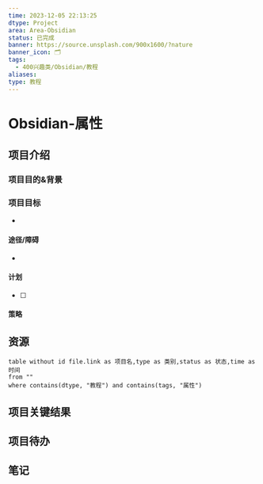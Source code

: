 ```yaml
---
time: 2023-12-05 22:13:25
dtype: Project
area: Area-Obsidian
status: 已完成
banner: https://source.unsplash.com/900x1600/?nature
banner_icon: 🗂️
tags:
  - 400兴趣类/Obsidian/教程
aliases: 
type: 教程
---
```


# Obsidian-属性 
## 项目介绍



### 项目目的&背景



### 项目目标
- 

#### 途径/障碍
- 
 
#### 计划
- [ ] 

#### 策略


## 资源

```dataview
table without id file.link as 项目名,type as 类别,status as 状态,time as 时间
from ""   
where contains(dtype, "教程") and contains(tags, "属性")
```

## 项目关键结果


## 项目待办


## 笔记

